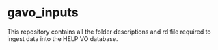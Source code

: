 # gavo_inputs

This repository contains all the folder descriptions and rd file required to ingest data into the HELP VO database.
